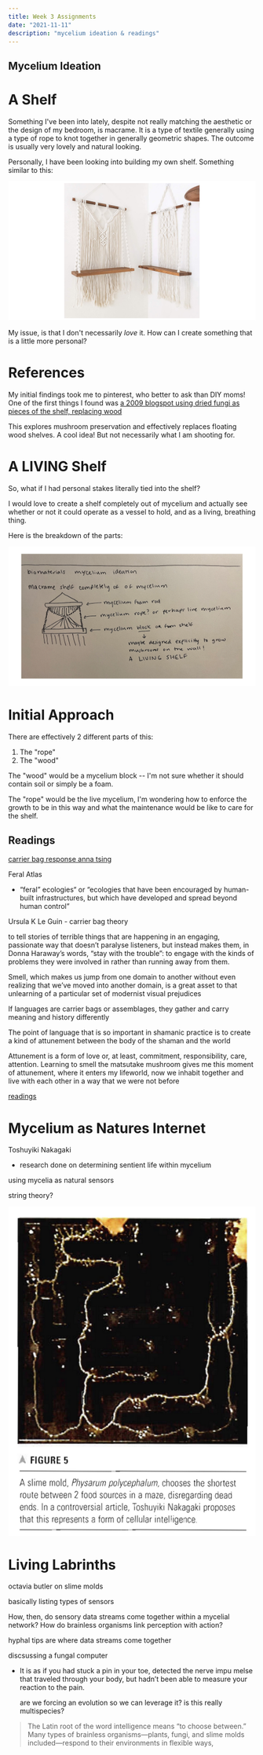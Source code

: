 ```yaml
---
title: Week 3 Assignments
date: "2021-11-11"
description: "mycelium ideation & readings"
---
```


## Mycelium Ideation
# A Shelf

Something I've been into lately, despite not really matching the aesthetic or the design of my bedroom, is macrame. It is a type of textile generally using a type of rope to knot together in generally geometric shapes. The outcome is usually very lovely and natural looking. 

Personally, I have been looking into building my own shelf. Something similar to this:

![](./images/macrame.png)

My issue, is that I don't necessarily _love_ it. How can I create something that is a little more personal?

# References

My initial findings took me to pinterest, who better to ask than DIY moms! One of the first things I found was [a 2009 blogspot using dried fungi as pieces of the shelf, replacing wood](http://findermaker.blogspot.com/2009/09/mushroom-shelf-tutorial.html)

This explores mushroom preservation and effectively replaces floating wood shelves. A cool idea! But not necessarily what I am shooting for. 

# A LIVING Shelf

So, what if I had personal stakes literally tied into the shelf?

I would love to create a shelf completely out of mycelium and actually see whether or not it could operate as a vessel to hold, and as a living, breathing thing. 

Here is the breakdown of the parts:

![rough sketch based off of macrame shelf with labelled parts](./images/sketch.png)

# Initial Approach 

There are effectively 2 different parts of this:
1. The "rope"
2. The "wood"

The "wood" would be a mycelium block -- I'm not sure whether it should contain soil or simply be a foam.

The "rope" would be the live mycelium, I'm wondering how to enforce the growth to be in this way and what the maintenance would be like to care for the shelf. 

## Readings

[carrier bag response anna tsing](https://tankmagazine.com/tank/2021/06/carrier-bag-anna-tsing)

Feral Atlas

- “feral” ecologies“ or “ecologies that have
been encouraged by human-built infrastructures, but which have developed and spread beyond human control”

Ursula K Le Guin - carrier bag theory

to tell stories of terrible things that are happening in an engaging,
passionate way that doesn’t paralyse listeners, but instead makes them,
in Donna Haraway’s words, “stay with the trouble”: to engage with the
kinds of problems they were involved in rather than running away from
them.

Smell, which makes us jump from one domain to another without even
realizing that we’ve moved into another domain, is a great asset to that unlearning of a particular set of modernist visual prejudices

If languages are carrier bags or assemblages, they gather and carry meaning and history differently

The point of language that is so important in shamanic practice is to
create a kind of attunement between the body of the shaman and the world

Attunement is a form of love or, at least, commitment, responsibility,
care, attention. Learning to smell the matsutake mushroom gives me this
moment of attunement, where it enters my lifeworld, now we inhabit
together and live with each other in a way that we were not before

[readings](https://drive.google.com/drive/folders/1GlU9xjSAfOlAitEFlDzqMkrVcVjqxBTu?usp=sharing)

# Mycelium as Natures Internet

Toshuyiki Nakagaki

- research done on determining sentient life within mycelium

using mycelia as natural sensors

string theory?

![](./images/img.png)

# Living Labrinths

octavia butler on slime molds

basically listing types of sensors

How, then, do sensory data streams come together within a mycelial
network? How do brainless organisms link perception with action?

hyphal tips are where data streams come together

discsussing a fungal computer

- It is as if you had stuck a pin in your toe, detected the nerve
impu melse that traveled through your body, but hadn’t been able to measure
your reaction to the pain.
    
    are we forcing an evolution so we can leverage it? is this really multispecies?
    

> The Latin root of the word intelligence means
“to choose between.” Many types of brainless organisms—plants, fungi,
and slime molds included—respond to their environments in flexible ways,
